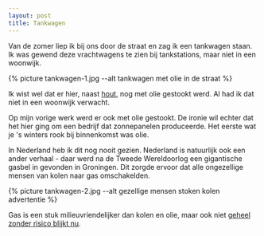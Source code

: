 ```yaml
---
layout: post
title: Tankwagen
---
```


Van de zomer liep ik bij ons door de straat en zag ik een tankwagen staan. Ik was gewend deze vrachtwagens te zien bij tankstations, maar niet in een woonwijk.

{% picture tankwagen-1.jpg --alt tankwagen met olie in de straat %}

Ik wist wel dat er hier, naast [hout](https://roaldin.ch/brandhout), nog met olie gestookt werd. Al had ik dat niet in een woonwijk verwacht.

Op mijn vorige werk werd er ook met olie gestookt. De ironie wil echter dat het hier ging om een bedrijf dat zonnepanelen produceerde. Het eerste wat je 's winters rook bij binnenkomst was olie.

In Nederland heb ik dit nog nooit gezien. Nederland is natuurlijk ook een ander verhaal - daar werd na de Tweede Wereldoorlog een gigantische gasbel in gevonden in Groningen. Dit zorgde ervoor dat alle ongezellige mensen van kolen naar gas omschakelden.

{% picture tankwagen-2.jpg --alt gezellige mensen stoken kolen advertentie %}

Gas is een stuk milieuvriendelijker dan kolen en olie, maar ook niet [geheel zonder risico blijkt nu](https://www.trouw.nl/duurzaamheid-economie/koken-op-gas-leidt-tot-ongezonde-lucht-in-huis-een-blinde-vlek-volgens-onderzoekers~b4724db9/).
